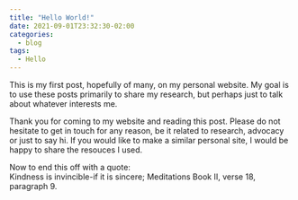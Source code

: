 ```yaml
---
title: "Hello World!"
date: 2021-09-01T23:32:30-02:00
categories:
  - blog
tags:
  - Hello
---
```


This is my first post, hopefully of many, on my personal website. My goal is to use these posts primarily to share my research, but perhaps just to talk about whatever interests me.

Thank you for coming to my website and reading this post. Please do not hesitate to get in touch for any reason, be it related to research, advocacy or just to say hi. If you would like to make a similar personal site, I would be happy to share the resouces I used.

Now to end this off with a quote:    
Kindness is invincible-if it is sincere; Meditations Book II, verse 18, paragraph 9.
